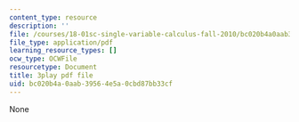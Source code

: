 ```yaml
---
content_type: resource
description: ''
file: /courses/18-01sc-single-variable-calculus-fall-2010/bc020b4a0aab39564e5a0cbd87bb33cf_JXPe2J069c.pdf
file_type: application/pdf
learning_resource_types: []
ocw_type: OCWFile
resourcetype: Document
title: 3play pdf file
uid: bc020b4a-0aab-3956-4e5a-0cbd87bb33cf
---
```

None

